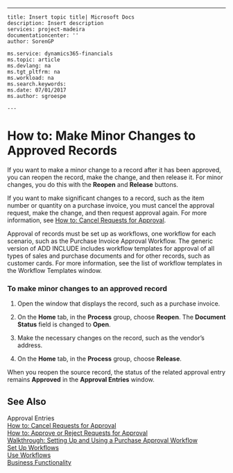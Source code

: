 ---
    title: Insert topic title| Microsoft Docs
    description: Insert description
    services: project-madeira
    documentationcenter: ''
    author: SorenGP

    ms.service: dynamics365-financials
    ms.topic: article
    ms.devlang: na
    ms.tgt_pltfrm: na
    ms.workload: na
    ms.search.keywords:
    ms.date: 07/01/2017
    ms.author: sgroespe

    ---
# How to: Make Minor Changes to Approved Records
If you want to make a minor change to a record after it has been approved, you can reopen the record, make the change, and then release it. For minor changes, you do this with the **Reopen** and **Release** buttons.  
  
 If you want to make significant changes to a record, such as the item number or quantity on a purchase invoice, you must cancel the approval request, make the change, and then request approval again. For more information, see [How to: Cancel Requests for Approval](../how-to-approve-or-reject-requests-for-approval.md).  
  
 Approval of records must be set up as workflows, one workflow for each scenario, such as the Purchase Invoice Approval Workflow. The generic version of ADD INCLUDE<!--[!INCLUDE[dyn_nav](../../includes/dyn_nav_md.md)]--> includes workflow templates for approval of all types of sales and purchase documents and for other records, such as customer cards. For more information, see the list of workflow templates in the Workflow Templates window.  
  
### To make minor changes to an approved record  
  
1.  Open the window that displays the record, such as a purchase invoice.  
  
2.  On the **Home** tab, in the **Process** group, choose **Reopen**. The **Document Status** field is changed to **Open**.  
  
3.  Make the necessary changes on the record, such as the vendor’s address.  
  
4.  On the **Home** tab, in the **Process** group, choose **Release**.  
  
 When you reopen the source record, the status of the related approval entry remains **Approved** in the **Approval Entries** window.  
  
## See Also  
 Approval Entries   
 [How to: Cancel Requests for Approval](../how-to-cancel-requests-for-approval.md)   
 [How to: Approve or Reject Requests for Approval](../how-to-approve-or-reject-requests-for-approval.md)   
 [Walkthrough: Setting Up and Using a Purchase Approval Workflow](../walkthrough-setting-up-and-using-a-purchase-approval-workflow.md)   
 [Set Up Workflows](../set-up-workflows.md)   
 [Use Workflows](../use-workflows.md)   
 [Business Functionality](../Business%20Functionality.md)